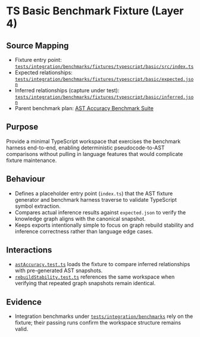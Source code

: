 # TS Basic Benchmark Fixture (Layer 4)

## Source Mapping
- Fixture entry point: [`tests/integration/benchmarks/fixtures/typescript/basic/src/index.ts`](../../../../tests/integration/benchmarks/fixtures/typescript/basic/src/index.ts)
- Expected relationships: [`tests/integration/benchmarks/fixtures/typescript/basic/expected.json`](../../../../tests/integration/benchmarks/fixtures/typescript/basic/expected.json)
- Inferred relationships (capture under test): [`tests/integration/benchmarks/fixtures/typescript/basic/inferred.json`](../../../../tests/integration/benchmarks/fixtures/typescript/basic/inferred.json)
- Parent benchmark plan: [AST Accuracy Benchmark Suite](astAccuracySuite.mdmd.md)

## Purpose
Provide a minimal TypeScript workspace that exercises the benchmark harness end-to-end, enabling deterministic pseudocode-to-AST comparisons without pulling in language features that would complicate fixture maintenance.

## Behaviour
- Defines a placeholder entry point (`index.ts`) that the AST fixture generator and benchmark harness traverse to validate TypeScript symbol extraction.
- Compares actual inference results against `expected.json` to verify the knowledge graph aligns with the canonical snapshot.
- Keeps exports intentionally simple to focus on graph rebuild stability and inference correctness rather than language edge cases.

## Interactions
- [`astAccuracy.test.ts`](../../../../tests/integration/benchmarks/astAccuracy.test.ts) loads the fixture to compare inferred relationships with pre-generated AST snapshots.
- [`rebuildStability.test.ts`](../../../../tests/integration/benchmarks/rebuildStability.test.ts) references the same workspace when verifying that repeated graph snapshots remain identical.

## Evidence
- Integration benchmarks under [`tests/integration/benchmarks`](../../../../tests/integration/benchmarks) rely on the fixture; their passing runs confirm the workspace structure remains valid.

